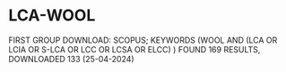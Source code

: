 # LCA-WOOL
FIRST GROUP DOWNLOAD: SCOPUS; KEYWORDS (WOOL AND (LCA OR LCIA OR S-LCA OR LCC OR LCSA OR ELCC) )
FOUND 169 RESULTS, DOWNLOADED 133 (25-04-2024)
